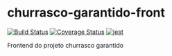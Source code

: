 # churrasco-garantido-front

[![Build Status](https://travis-ci.org/LeonardoHabitzreuter/churrasco-garantido-front.svg?branch=master)](https://travis-ci.org/LeonardoHabitzreuter/churrasco-garantido-front)
[![Coverage Status](https://coveralls.io/repos/github/LeonardoHabitzreuter/churrasco-garantido-front/badge.svg)](https://coveralls.io/github/LeonardoHabitzreuter/churrasco-garantido-front)
[![jest](https://facebook.github.io/jest/img/jest-badge.svg)](https://github.com/facebook/jest)

Frontend do projeto churrasco garantido
